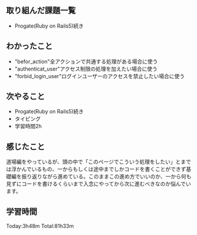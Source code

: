## 取り組んだ課題一覧
 - Progate(Ruby on Rails5)続き
## わかったこと
 - "befor_action"全アクションで共通する処理がある場合に使う 
 - "authenticat_user"アクセス制限の処理を加えたい場合に使う
 - "forbid_login_user"ログインユーザーのアクセスを禁止したい場合に使う
## 次やること
 - Progate(Ruby on Rails5)続き
 - タイピング
 - 学習時間2h
## 感じたこと
 道場編をやっているが、頭の中で「このページでこういう処理をしたい」とまでは浮かんでいるもの、一からもしくは途中までしかコードを書くことができず基礎編を振り返りながら進めている。このままこの進め方でいいのか、一から何も見ずにコードを書けるくらいまで入念にやってから次に進むべきなのか悩んでいます。

## 学習時間
Today:3h48m  Total:81h33m